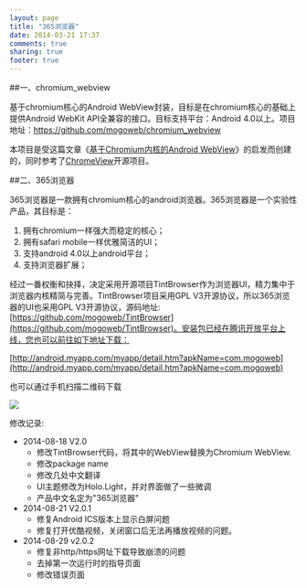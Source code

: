 ```yaml
---
layout: page
title: "365浏览器"
date: 2014-03-21 17:37
comments: true
sharing: true
footer: true
---
```


##一、chromium_webview

基于chromium核心的Android WebView封装，目标是在chromium核心的基础上提供Android WebKit API全兼容的接口。目标支持平台：Android 4.0以上。项目地址：https://github.com/mogoweb/chromium_webview

本项目是受这篇文章《[基于Chromium内核的Android WebView](http://www.ituring.com.cn/article/40831)》的启发而创建的，同时参考了[ChromeView](https://github.com/pwnall/chromeview)开源项目。

##二、365浏览器

365浏览器是一款拥有chromium核心的android浏览器。365浏览器是一个实验性产品，其目标是：

1. 拥有chromium一样强大而稳定的核心；
2. 拥有safari mobile一样优雅简洁的UI；
3. 支持android 4.0以上android平台；
4. 支持浏览器扩展；

经过一番权衡和抉择，决定采用开源项目TintBrowser作为浏览器UI，精力集中于浏览器内核精简与完善。TintBrowser项目采用GPL V3开源协议，所以365浏览器的UI也采用GPL V3开源协议，源码地址:[https://github.com/mogoweb/TintBrowser](https://github.com/mogoweb/TintBrowser)。安装包已经在腾讯开放平台上线，您也可以前往如下地址下载：

[http://android.myapp.com/myapp/detail.htm?apkName=com.mogoweb](http://android.myapp.com/myapp/detail.htm?apkName=com.mogoweb)

也可以通过手机扫描二维码下载

![](http://mogoweb.qiniudn.com/365browser_2014_qrcode.png)

修改记录:

* 2014-08-18 V2.0
    - 修改TintBrowser代码，将其中的WebView替换为Chromium WebView.
    - 修改package name
    - 修改几处中文翻译
    - UI主题修改为Holo.Light，并对界面做了一些微调
    - 产品中文名定为"365浏览器"
* 2014-08-21 V2.0.1
    - 修复Android ICS版本上显示白屏问题
    - 修复打开优酷视频，关闭窗口后无法再播放视频的问题。
* 2014-08-29 v2.0.2
    - 修复非http/https网址下载导致崩溃的问题
    - 去掉第一次运行时的指导页面
    - 修改错误页面
